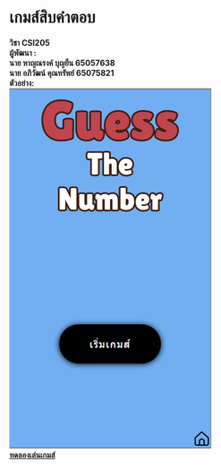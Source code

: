 <h1>เกมส์สิบคำตอบ</h1>
<b> วิชา CSI205 <b><br>
<b>ผู้พัฒนา :<br> นาย หาญณรงค์ บุญยืน 65057638 <br>
นาย อภิวัฒน์ คุณทรัพย์ 65075821<br>
<b>ตัวอย่าง:</b><br>
<img src ='./document/sample.png' alt='sample'>
<a href='https://Kubaing.github.io/TenAnswers/tenanswer.html'>
<br>ทดลองเล่นเกมส์
